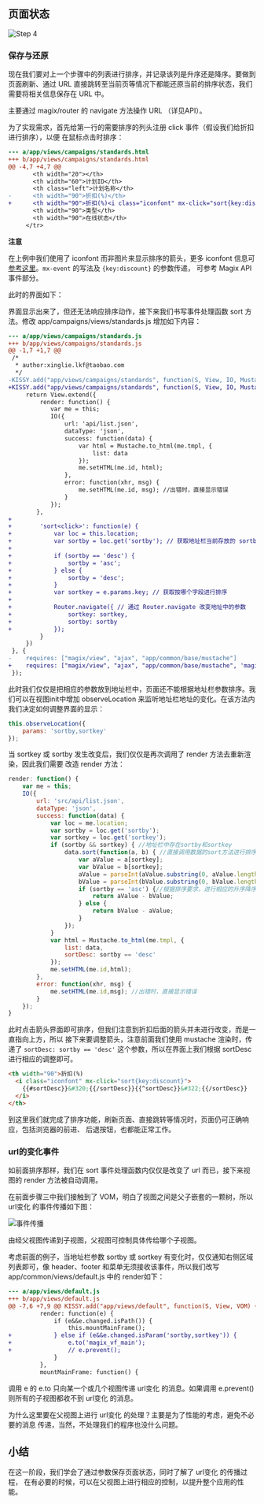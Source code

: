 ## 页面状态

![Step 4](http://thx.github.io/magix/assets/img/step-4.png)

### 保存与还原

现在我们要对上一个步骤中的列表进行排序，并记录该列是升序还是降序。要做到页面刷新、通过 URL
直接跳转至当前页等情况下都能还原当前的排序状态，我们需要将相关信息保存在 URL 中。

主要通过 magix/router 的 navigate 方法操作 URL （详见API）。

为了实现需求，首先给第一行的需要排序的列头注册 click 事件（假设我们给折扣进行排序），以便
在鼠标点击时排序：

```diff
--- a/app/views/campaigns/standards.html
+++ b/app/views/campaigns/standards.html
@@ -4,7 +4,7 @@
       <th width="20"></th>
       <th width="60">计划ID</th>
       <th class="left">计划名称</th>
-      <th width="90">折扣(%)</th>
+      <th width="90">折扣(%)<i class="iconfont" mx-click="sort{key:discount}">&#322;</i></th>
       <th width="90">类型</th>
       <th width="90">在线状态</th>
     </tr>
```

**注意**

在上例中我们使用了 iconfont 而非图片来显示排序的箭头，更多 iconfont 信息可
[参考这里](http://iconfont.cn)。`mx-event` 的写法及 `{key:discount}` 的参数传递，
可参考 Magix API 事件部分。

此时的界面如下：


界面显示出来了，但还无法响应排序动作，接下来我们书写事件处理函数 sort 方法。修改
app/campaigns/views/standards.js 增加如下内容：

```diff
--- a/app/views/campaigns/standards.js
+++ b/app/views/campaigns/standards.js
@@ -1,7 +1,7 @@
 /*
  * author:xinglie.lkf@taobao.com
  */
-KISSY.add("app/views/campaigns/standards", function(S, View, IO, Mustache) {
+KISSY.add("app/views/campaigns/standards", function(S, View, IO, Mustache, Router) {
     return View.extend({
         render: function() {
            var me = this;
            IO({
                url: 'api/list.json',
                dataType: 'json',
                success: function(data) {
                    var html = Mustache.to_html(me.tmpl, {
                        list: data
                    });
                    me.setHTML(me.id, html);
                },
                error: function(xhr, msg) {
                    me.setHTML(me.id, msg); //出错时，直接显示错误
                }
            });
        },
+
+        'sort<click>': function(e) {
+            var loc = this.location;
+            var sortby = loc.get('sortby'); // 获取地址栏当前存放的 sortby 参数，如果地址中不存在则值为 ''
+
+            if (sortby == 'desc') {
+                sortby = 'asc';
+            } else {
+                sortby = 'desc';
+            }
+            var sortkey = e.params.key; // 获取按哪个字段进行排序
+
+            Router.navigate({ // 通过 Router.navigate 改变地址中的参数
+                sortkey: sortkey,
+                sortby: sortby
+            });
         }
     })
 }, {
-    requires: ["magix/view", "ajax", "app/common/base/mustache"]
+    requires: ["magix/view", "ajax", "app/common/base/mustache", 'magix/router']
 });
```

此时我们仅仅是把相应的参数放到地址栏中，页面还不能根据地址栏参数排序。我们可以在视图init中增加
observeLocation 来监听地址栏地址的变化。在该方法内我们决定如何调整界面的显示：

```js
this.observeLocation({
    params: 'sortby,sortkey'
});
```

当 sortkey 或 sortby 发生改变后，我们仅仅是再次调用了 render 方法去重新渲染，因此我们需要
改造 render 方法：

```js
render: function() {
    var me = this;
    IO({
        url: 'src/api/list.json',
        dataType: 'json',
        success: function(data) {
            var loc = me.location;
            var sortby = loc.get('sortby');
            var sortkey = loc.get('sortkey');
            if (sortby && sortkey) { //地址栏中存在sortby和sortkey
                data.sort(function(a, b) { //直接调用数据的sort方法进行排序
                    var aValue = a[sortkey];
                    var bValue = b[sortkey];
                    aValue = parseInt(aValue.substring(0, aValue.length - 1), 10); //因示例中折扣是类似90%这样的字符串，因此去掉%号并转成整数
                    bValue = parseInt(bValue.substring(0, bValue.length - 1), 10);
                    if (sortby == 'asc') {//根据排序要求，进行相应的升序降序排序
                        return aValue - bValue;
                    } else {
                        return bValue - aValue;
                    }
                });
            }
            var html = Mustache.to_html(me.tmpl, {
                list: data,
                sortDesc: sortby == 'desc'
            });
            me.setHTML(me.id,html);
        },
        error: function(xhr, msg) {
            me.setHTML(me.id,msg); //出错时，直接显示错误
        }
    });
}
```

此时点击箭头界面即可排序，但我们注意到折扣后面的箭头并未进行改变，而是一直指向上方，所以
接下来要调整箭头，注意前面我们使用 mustache 渲染时，传递了 `sortDesc: sortby == 'desc'`
这个参数，所以在界面上我们根据 sortDesc 进行相应的调整即可。

```html
<th width="90">折扣(%)
  <i class="iconfont" mx-click="sort{key:discount}">
    {{#sortDesc}}&#320;{{/sortDesc}}{{^sortDesc}}&#322;{{/sortDesc}}
  </i>
</th>
```

到这里我们就完成了排序功能，刷新页面、直接跳转等情况时，页面仍可正确响应，包括浏览器的前进、
后退按钮，也都能正常工作。

### url的变化事件

如前面排序那样，我们在 sort 事件处理函数内仅仅是改变了 url 而已，接下来视图的
render 方法被自动调用。

在前面步骤三中我们接触到了 VOM，明白了视图之间是父子嵌套的一颗树，所以 url变化
的事件传播如下图：

![事件传播](http://gtms01.alicdn.com/tps/i1/T1FiC4FkVeXXXvOB2h-460-193.jpg)

由经父视图传递到子视图，父视图可控制具体传给哪个子视图。

考虑前面的例子，当地址栏参数 sortby 或 sortkey 有变化时，仅仅通知右侧区域列表即可，像
header、footer 和菜单无须接收该事件，所以我们改写 app/common/views/default.js 中的
render如下：

```diff
--- a/app/views/default.js
+++ b/app/views/default.js
@@ -7,6 +7,9 @@ KISSY.add("app/views/default", function(S, View, VOM) {
         render: function(e) {
             if (e&&e.changed.isPath()) {
                 this.mountMainFrame();
+            } else if (e&&e.changed.isParam('sortby,sortkey')) {
+                e.to('magix_vf_main');
+                // e.prevent();
             }
         },
         mountMainFrame: function() {
```

调用 e 的 e.to 只向某一个或几个视图传递 url变化 的消息。如果调用
e.prevent() 则所有的子视图都收不到 url变化 的消息。

为什么这里要在父视图上进行 url变化 的处理？主要是为了性能的考虑，避免不必要的消息
传递，当然，不处理我们的程序也没什么问题。

## 小结

在这一阶段，我们学会了通过参数保存页面状态，同时了解了 url变化 的传播过程，
在有必要的时候，可以在父视图上进行相应的控制，以提升整个应用的性能。

